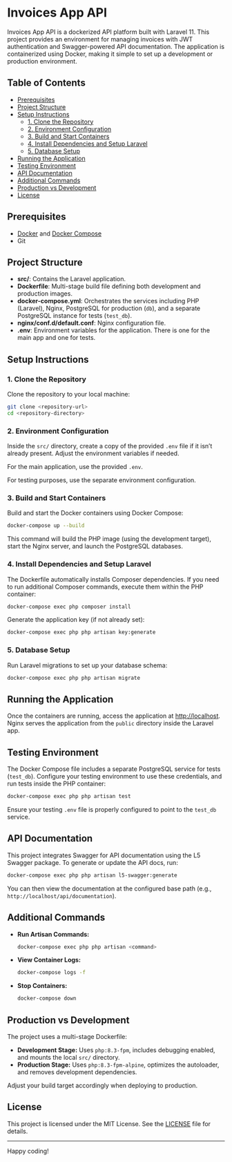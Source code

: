 # Invoices App API

Invoices App API is a dockerized API platform built with Laravel 11. This project provides an environment for managing invoices with JWT authentication and Swagger-powered API documentation. The application is containerized using Docker, making it simple to set up a development or production environment.

## Table of Contents

- [Prerequisites](#prerequisites)
- [Project Structure](#project-structure)
- [Setup Instructions](#setup-instructions)
  - [1. Clone the Repository](#1-clone-the-repository)
  - [2. Environment Configuration](#2-environment-configuration)
  - [3. Build and Start Containers](#3-build-and-start-containers)
  - [4. Install Dependencies and Setup Laravel](#4-install-dependencies-and-setup-laravel)
  - [5. Database Setup](#5-database-setup)
- [Running the Application](#running-the-application)
- [Testing Environment](#testing-environment)
- [API Documentation](#api-documentation)
- [Additional Commands](#additional-commands)
- [Production vs Development](#production-vs-development)
- [License](#license)

## Prerequisites

- [Docker](https://docs.docker.com/get-docker/) and [Docker Compose](https://docs.docker.com/compose/install/)
- Git

## Project Structure

- **src/**: Contains the Laravel application.
- **Dockerfile**: Multi-stage build file defining both development and production images.
- **docker-compose.yml**: Orchestrates the services including PHP (Laravel), Nginx, PostgreSQL for production (`db`), and a separate PostgreSQL instance for tests (`test_db`).
- **nginx/conf.d/default.conf**: Nginx configuration file.
- **.env**: Environment variables for the application. There is one for the main app and one for tests.

## Setup Instructions

### 1. Clone the Repository

Clone the repository to your local machine:

```bash
git clone <repository-url>
cd <repository-directory>
```

### 2. Environment Configuration

Inside the `src/` directory, create a copy of the provided `.env` file if it isn’t already present. Adjust the environment variables if needed.

For the main application, use the provided `.env`.

For testing purposes, use the separate environment configuration.

### 3. Build and Start Containers

Build and start the Docker containers using Docker Compose:

```bash
docker-compose up --build
```

This command will build the PHP image (using the development target), start the Nginx server, and launch the PostgreSQL databases.

### 4. Install Dependencies and Setup Laravel

The Dockerfile automatically installs Composer dependencies. If you need to run additional Composer commands, execute them within the PHP container:

```bash
docker-compose exec php composer install
```

Generate the application key (if not already set):

```bash
docker-compose exec php php artisan key:generate
```

### 5. Database Setup

Run Laravel migrations to set up your database schema:

```bash
docker-compose exec php php artisan migrate
```

## Running the Application

Once the containers are running, access the application at [http://localhost](http://localhost). Nginx serves the application from the `public` directory inside the Laravel app.

## Testing Environment

The Docker Compose file includes a separate PostgreSQL service for tests (`test_db`). Configure your testing environment to use these credentials, and run tests inside the PHP container:

```bash
docker-compose exec php php artisan test
```

Ensure your testing `.env` file is properly configured to point to the `test_db` service.

## API Documentation

This project integrates Swagger for API documentation using the L5 Swagger package. To generate or update the API docs, run:

```bash
docker-compose exec php php artisan l5-swagger:generate
```

You can then view the documentation at the configured base path (e.g., `http://localhost/api/documentation`).

## Additional Commands

- **Run Artisan Commands:**  
  ```bash
  docker-compose exec php php artisan <command>
  ```

- **View Container Logs:**  
  ```bash
  docker-compose logs -f
  ```

- **Stop Containers:**  
  ```bash
  docker-compose down
  ```

## Production vs Development

The project uses a multi-stage Dockerfile:
- **Development Stage:** Uses `php:8.3-fpm`, includes debugging enabled, and mounts the local `src/` directory.
- **Production Stage:** Uses `php:8.3-fpm-alpine`, optimizes the autoloader, and removes development dependencies.

Adjust your build target accordingly when deploying to production.

## License

This project is licensed under the MIT License. See the [LICENSE](LICENSE) file for details.

---

Happy coding!

